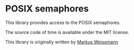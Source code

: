 # POSIX semaphores

This library provides access to the POSIX semaphores.

The source code of time is available under the MIT license.

This library is originally written by [Markus Weissmann](http://www.mweissmann.de/)
